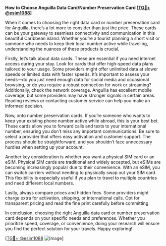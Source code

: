 **How to Choose Anguilla Data Card/Number Preservation Card [[TG💪+ @esim1088](https://t.me/s/esim1088)]**

When it comes to choosing the right data card or number preservation card for Anguilla, there’s a lot more to consider than just the price. These cards can be your gateway to seamless connectivity and communication in this beautiful Caribbean island. Whether you’re a tourist planning a short visit or someone who needs to keep their local number active while traveling, understanding the nuances of these products is crucial.

Firstly, let’s talk about data cards. These are essential if you need internet access during your stay. Look for cards that offer high-speed data plans tailored to your usage. Some providers might offer unlimited data at slower speeds or limited data with faster speeds. It’s important to assess your needs—do you just need enough data for social media and occasional browsing, or do you require a robust connection for work or streaming? Additionally, check the network coverage. Anguilla has excellent mobile coverage, but some providers may have stronger signals in certain areas. Reading reviews or contacting customer service can help you make an informed decision.

Now, onto number preservation cards. If you’re someone who wants to keep your existing phone number active while abroad, this is your best bet. These cards allow you to forward calls and texts to your international number, ensuring you don’t miss any important communications. Be sure to select a provider that offers easy activation and customer support. The process should be straightforward, and you shouldn’t face unnecessary hurdles when setting up your account.

Another key consideration is whether you want a physical SIM card or an eSIM. Physical SIM cards are traditional and widely accepted, but eSIMs are becoming increasingly popular due to their convenience. With an eSIM, you can switch carriers without needing to physically swap out your SIM card. This flexibility is especially useful if you plan to travel to multiple countries and need different local numbers.

Lastly, always compare prices and hidden fees. Some providers might charge extra for activation, shipping, or international calls. Opt for transparent pricing and read the fine print carefully before committing.

In conclusion, choosing the right Anguilla data card or number preservation card depends on your specific needs and preferences. Whether you prioritize speed, coverage, or convenience, doing your research will ensure you find the perfect solution for your travels. Happy exploring!

[[TG💪+ @esim1088](https://t.me/s/esim1088) ![Image](https://i.postimg.cc/Y0z9fWf4/image.png)]